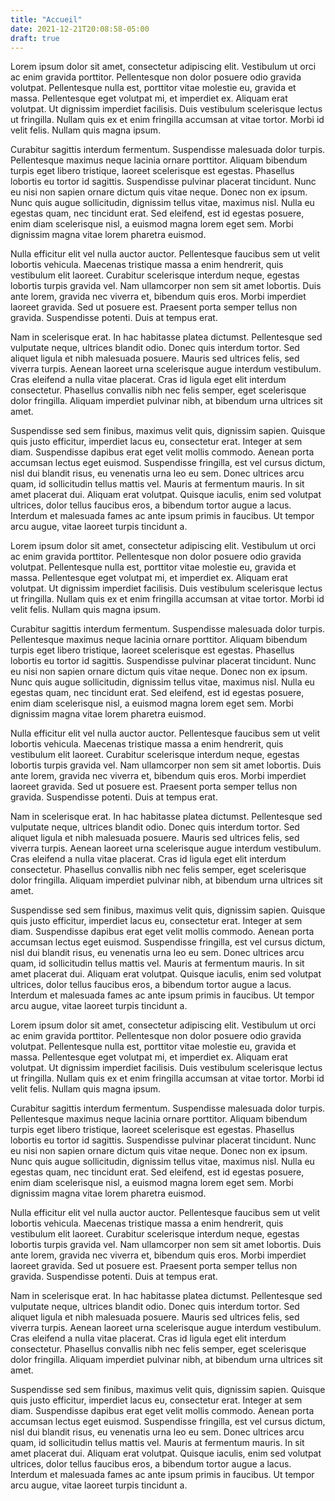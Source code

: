```yaml
---
title: "Accueil"
date: 2021-12-21T20:08:58-05:00
draft: true
---
```


Lorem ipsum dolor sit amet, consectetur adipiscing elit. Vestibulum ut orci ac enim gravida porttitor. Pellentesque non dolor posuere odio gravida volutpat. Pellentesque nulla est, porttitor vitae molestie eu, gravida et massa. Pellentesque eget volutpat mi, et imperdiet ex. Aliquam erat volutpat. Ut dignissim imperdiet facilisis. Duis vestibulum scelerisque lectus ut fringilla. Nullam quis ex et enim fringilla accumsan at vitae tortor. Morbi id velit felis. Nullam quis magna ipsum.

Curabitur sagittis interdum fermentum. Suspendisse malesuada dolor turpis. Pellentesque maximus neque lacinia ornare porttitor. Aliquam bibendum turpis eget libero tristique, laoreet scelerisque est egestas. Phasellus lobortis eu tortor id sagittis. Suspendisse pulvinar placerat tincidunt. Nunc eu nisi non sapien ornare dictum quis vitae neque. Donec non ex ipsum. Nunc quis augue sollicitudin, dignissim tellus vitae, maximus nisl. Nulla eu egestas quam, nec tincidunt erat. Sed eleifend, est id egestas posuere, enim diam scelerisque nisl, a euismod magna lorem eget sem. Morbi dignissim magna vitae lorem pharetra euismod.

Nulla efficitur elit vel nulla auctor auctor. Pellentesque faucibus sem ut velit lobortis vehicula. Maecenas tristique massa a enim hendrerit, quis vestibulum elit laoreet. Curabitur scelerisque interdum neque, egestas lobortis turpis gravida vel. Nam ullamcorper non sem sit amet lobortis. Duis ante lorem, gravida nec viverra et, bibendum quis eros. Morbi imperdiet laoreet gravida. Sed ut posuere est. Praesent porta semper tellus non gravida. Suspendisse potenti. Duis at tempus erat.

Nam in scelerisque erat. In hac habitasse platea dictumst. Pellentesque sed vulputate neque, ultrices blandit odio. Donec quis interdum tortor. Sed aliquet ligula et nibh malesuada posuere. Mauris sed ultrices felis, sed viverra turpis. Aenean laoreet urna scelerisque augue interdum vestibulum. Cras eleifend a nulla vitae placerat. Cras id ligula eget elit interdum consectetur. Phasellus convallis nibh nec felis semper, eget scelerisque dolor fringilla. Aliquam imperdiet pulvinar nibh, at bibendum urna ultrices sit amet.

Suspendisse sed sem finibus, maximus velit quis, dignissim sapien. Quisque quis justo efficitur, imperdiet lacus eu, consectetur erat. Integer at sem diam. Suspendisse dapibus erat eget velit mollis commodo. Aenean porta accumsan lectus eget euismod. Suspendisse fringilla, est vel cursus dictum, nisl dui blandit risus, eu venenatis urna leo eu sem. Donec ultrices arcu quam, id sollicitudin tellus mattis vel. Mauris at fermentum mauris. In sit amet placerat dui. Aliquam erat volutpat. Quisque iaculis, enim sed volutpat ultrices, dolor tellus faucibus eros, a bibendum tortor augue a lacus. Interdum et malesuada fames ac ante ipsum primis in faucibus. Ut tempor arcu augue, vitae laoreet turpis tincidunt a.

Lorem ipsum dolor sit amet, consectetur adipiscing elit. Vestibulum ut orci ac enim gravida porttitor. Pellentesque non dolor posuere odio gravida volutpat. Pellentesque nulla est, porttitor vitae molestie eu, gravida et massa. Pellentesque eget volutpat mi, et imperdiet ex. Aliquam erat volutpat. Ut dignissim imperdiet facilisis. Duis vestibulum scelerisque lectus ut fringilla. Nullam quis ex et enim fringilla accumsan at vitae tortor. Morbi id velit felis. Nullam quis magna ipsum.

Curabitur sagittis interdum fermentum. Suspendisse malesuada dolor turpis. Pellentesque maximus neque lacinia ornare porttitor. Aliquam bibendum turpis eget libero tristique, laoreet scelerisque est egestas. Phasellus lobortis eu tortor id sagittis. Suspendisse pulvinar placerat tincidunt. Nunc eu nisi non sapien ornare dictum quis vitae neque. Donec non ex ipsum. Nunc quis augue sollicitudin, dignissim tellus vitae, maximus nisl. Nulla eu egestas quam, nec tincidunt erat. Sed eleifend, est id egestas posuere, enim diam scelerisque nisl, a euismod magna lorem eget sem. Morbi dignissim magna vitae lorem pharetra euismod.

Nulla efficitur elit vel nulla auctor auctor. Pellentesque faucibus sem ut velit lobortis vehicula. Maecenas tristique massa a enim hendrerit, quis vestibulum elit laoreet. Curabitur scelerisque interdum neque, egestas lobortis turpis gravida vel. Nam ullamcorper non sem sit amet lobortis. Duis ante lorem, gravida nec viverra et, bibendum quis eros. Morbi imperdiet laoreet gravida. Sed ut posuere est. Praesent porta semper tellus non gravida. Suspendisse potenti. Duis at tempus erat.

Nam in scelerisque erat. In hac habitasse platea dictumst. Pellentesque sed vulputate neque, ultrices blandit odio. Donec quis interdum tortor. Sed aliquet ligula et nibh malesuada posuere. Mauris sed ultrices felis, sed viverra turpis. Aenean laoreet urna scelerisque augue interdum vestibulum. Cras eleifend a nulla vitae placerat. Cras id ligula eget elit interdum consectetur. Phasellus convallis nibh nec felis semper, eget scelerisque dolor fringilla. Aliquam imperdiet pulvinar nibh, at bibendum urna ultrices sit amet.

Suspendisse sed sem finibus, maximus velit quis, dignissim sapien. Quisque quis justo efficitur, imperdiet lacus eu, consectetur erat. Integer at sem diam. Suspendisse dapibus erat eget velit mollis commodo. Aenean porta accumsan lectus eget euismod. Suspendisse fringilla, est vel cursus dictum, nisl dui blandit risus, eu venenatis urna leo eu sem. Donec ultrices arcu quam, id sollicitudin tellus mattis vel. Mauris at fermentum mauris. In sit amet placerat dui. Aliquam erat volutpat. Quisque iaculis, enim sed volutpat ultrices, dolor tellus faucibus eros, a bibendum tortor augue a lacus. Interdum et malesuada fames ac ante ipsum primis in faucibus. Ut tempor arcu augue, vitae laoreet turpis tincidunt a.

Lorem ipsum dolor sit amet, consectetur adipiscing elit. Vestibulum ut orci ac enim gravida porttitor. Pellentesque non dolor posuere odio gravida volutpat. Pellentesque nulla est, porttitor vitae molestie eu, gravida et massa. Pellentesque eget volutpat mi, et imperdiet ex. Aliquam erat volutpat. Ut dignissim imperdiet facilisis. Duis vestibulum scelerisque lectus ut fringilla. Nullam quis ex et enim fringilla accumsan at vitae tortor. Morbi id velit felis. Nullam quis magna ipsum.

Curabitur sagittis interdum fermentum. Suspendisse malesuada dolor turpis. Pellentesque maximus neque lacinia ornare porttitor. Aliquam bibendum turpis eget libero tristique, laoreet scelerisque est egestas. Phasellus lobortis eu tortor id sagittis. Suspendisse pulvinar placerat tincidunt. Nunc eu nisi non sapien ornare dictum quis vitae neque. Donec non ex ipsum. Nunc quis augue sollicitudin, dignissim tellus vitae, maximus nisl. Nulla eu egestas quam, nec tincidunt erat. Sed eleifend, est id egestas posuere, enim diam scelerisque nisl, a euismod magna lorem eget sem. Morbi dignissim magna vitae lorem pharetra euismod.

Nulla efficitur elit vel nulla auctor auctor. Pellentesque faucibus sem ut velit lobortis vehicula. Maecenas tristique massa a enim hendrerit, quis vestibulum elit laoreet. Curabitur scelerisque interdum neque, egestas lobortis turpis gravida vel. Nam ullamcorper non sem sit amet lobortis. Duis ante lorem, gravida nec viverra et, bibendum quis eros. Morbi imperdiet laoreet gravida. Sed ut posuere est. Praesent porta semper tellus non gravida. Suspendisse potenti. Duis at tempus erat.

Nam in scelerisque erat. In hac habitasse platea dictumst. Pellentesque sed vulputate neque, ultrices blandit odio. Donec quis interdum tortor. Sed aliquet ligula et nibh malesuada posuere. Mauris sed ultrices felis, sed viverra turpis. Aenean laoreet urna scelerisque augue interdum vestibulum. Cras eleifend a nulla vitae placerat. Cras id ligula eget elit interdum consectetur. Phasellus convallis nibh nec felis semper, eget scelerisque dolor fringilla. Aliquam imperdiet pulvinar nibh, at bibendum urna ultrices sit amet.

Suspendisse sed sem finibus, maximus velit quis, dignissim sapien. Quisque quis justo efficitur, imperdiet lacus eu, consectetur erat. Integer at sem diam. Suspendisse dapibus erat eget velit mollis commodo. Aenean porta accumsan lectus eget euismod. Suspendisse fringilla, est vel cursus dictum, nisl dui blandit risus, eu venenatis urna leo eu sem. Donec ultrices arcu quam, id sollicitudin tellus mattis vel. Mauris at fermentum mauris. In sit amet placerat dui. Aliquam erat volutpat. Quisque iaculis, enim sed volutpat ultrices, dolor tellus faucibus eros, a bibendum tortor augue a lacus. Interdum et malesuada fames ac ante ipsum primis in faucibus. Ut tempor arcu augue, vitae laoreet turpis tincidunt a.